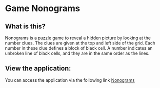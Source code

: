 # Game Nonograms
## What is this?
Nonograms is a puzzle game to reveal a hidden picture by looking at the number clues. The clues are given at the top and left side of the grid. Each number in these clue defines a block of black cell. A number indicates an unbroken line of black cells, and they are in the same order as the lines.

## View the application:
 You can access the application via the following link [Nonograms](https://rolling-scopes-school.github.io/nata1ka89-JSFE2024Q4/nonograms/)
